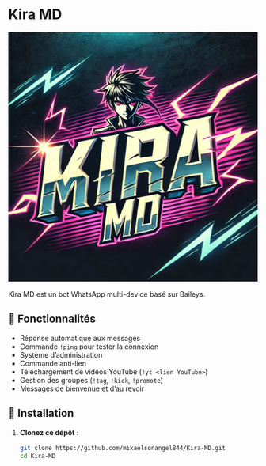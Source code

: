 # Kira MD  

![Kira MD Logo](logo.png)  

Kira MD est un bot WhatsApp multi-device basé sur Baileys.  

## 📌 Fonctionnalités  
- Réponse automatique aux messages  
- Commande `!ping` pour tester la connexion  
- Système d’administration  
- Commande anti-lien  
- Téléchargement de vidéos YouTube (`!yt <lien YouTube>`)  
- Gestion des groupes (`!tag`, `!kick`, `!promote`)  
- Messages de bienvenue et d’au revoir  

## 🚀 Installation  

1. **Clonez ce dépôt** :  
   ```sh
   git clone https://github.com/mikaelsonangel844/Kira-MD.git
   cd Kira-MD
